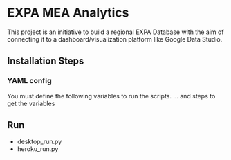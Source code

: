 # EXPA MEA Analytics

This project is an initiative to build a regional EXPA Database with the aim of connecting it to a dashboard/visualization platform like Google Data Studio.

## Installation Steps

### YAML config
You must define the following variables to run the scripts.
... and steps to get the variables

## Run 
- desktop_run.py
- heroku_run.py


